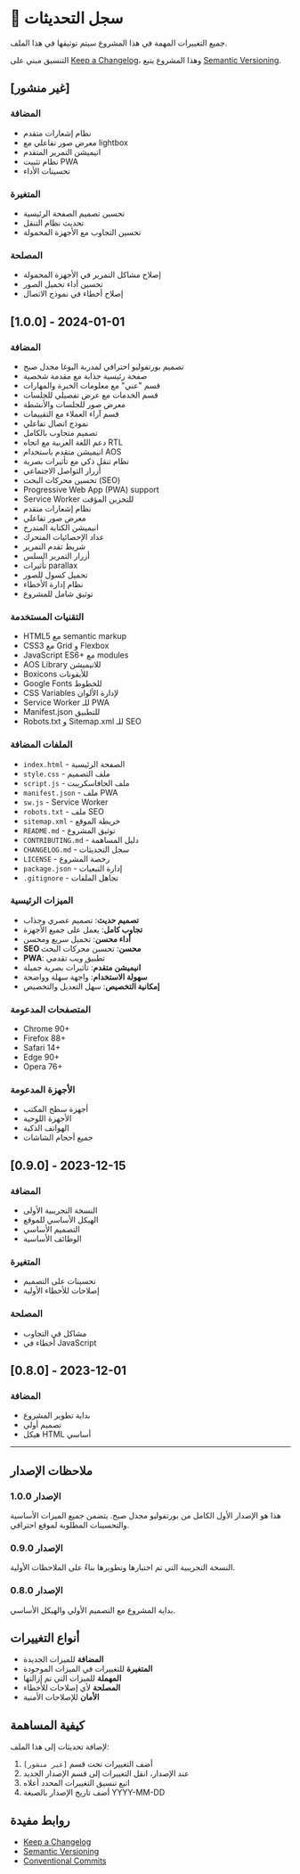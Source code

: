 # 📝 سجل التحديثات

جميع التغييرات المهمة في هذا المشروع سيتم توثيقها في هذا الملف.

التنسيق مبني على [Keep a Changelog](https://keepachangelog.com/ar/1.0.0/)،
وهذا المشروع يتبع [Semantic Versioning](https://semver.org/lang/ar/).

## [غير منشور]

### المضافة
- نظام إشعارات متقدم
- معرض صور تفاعلي مع lightbox
- انيميشن التمرير المتقدم
- نظام تثبيت PWA
- تحسينات الأداء

### المتغيرة
- تحسين تصميم الصفحة الرئيسية
- تحديث نظام التنقل
- تحسين التجاوب مع الأجهزة المحمولة

### المصلحة
- إصلاح مشاكل التمرير في الأجهزة المحمولة
- تحسين أداء تحميل الصور
- إصلاح أخطاء في نموذج الاتصال

## [1.0.0] - 2024-01-01

### المضافة
- تصميم بورتفوليو احترافي لمدربة اليوغا مجدل صبح
- صفحة رئيسية جذابة مع مقدمة شخصية
- قسم "عني" مع معلومات الخبرة والمهارات
- قسم الخدمات مع عرض تفصيلي للجلسات
- معرض صور للجلسات والأنشطة
- قسم آراء العملاء مع التقييمات
- نموذج اتصال تفاعلي
- تصميم متجاوب بالكامل
- دعم اللغة العربية مع اتجاه RTL
- انيميشن متقدم باستخدام AOS
- نظام تنقل ذكي مع تأثيرات بصرية
- أزرار التواصل الاجتماعي
- تحسين محركات البحث (SEO)
- Progressive Web App (PWA) support
- Service Worker للتخزين المؤقت
- نظام إشعارات متقدم
- معرض صور تفاعلي
- انيميشن الكتابة المتدرج
- عداد الإحصائيات المتحرك
- شريط تقدم التمرير
- أزرار التمرير السلس
- تأثيرات parallax
- تحميل كسول للصور
- نظام إدارة الأخطاء
- توثيق شامل للمشروع

### التقنيات المستخدمة
- HTML5 مع semantic markup
- CSS3 مع Grid و Flexbox
- JavaScript ES6+ مع modules
- AOS Library للانيميشن
- Boxicons للأيقونات
- Google Fonts للخطوط
- CSS Variables لإدارة الألوان
- Service Worker للـ PWA
- Manifest.json للتطبيق
- Robots.txt و Sitemap.xml للـ SEO

### الملفات المضافة
- `index.html` - الصفحة الرئيسية
- `style.css` - ملف التصميم
- `script.js` - ملف الجافاسكريبت
- `manifest.json` - ملف PWA
- `sw.js` - Service Worker
- `robots.txt` - ملف SEO
- `sitemap.xml` - خريطة الموقع
- `README.md` - توثيق المشروع
- `CONTRIBUTING.md` - دليل المساهمة
- `CHANGELOG.md` - سجل التحديثات
- `LICENSE` - رخصة المشروع
- `package.json` - إدارة التبعيات
- `.gitignore` - تجاهل الملفات

### الميزات الرئيسية
- **تصميم حديث**: تصميم عصري وجذاب
- **تجاوب كامل**: يعمل على جميع الأجهزة
- **أداء محسن**: تحميل سريع ومحسن
- **SEO محسن**: تحسين محركات البحث
- **PWA**: تطبيق ويب تقدمي
- **انيميشن متقدم**: تأثيرات بصرية جميلة
- **سهولة الاستخدام**: واجهة سهلة وواضحة
- **إمكانية التخصيص**: سهل التعديل والتخصيص

### المتصفحات المدعومة
- Chrome 90+
- Firefox 88+
- Safari 14+
- Edge 90+
- Opera 76+

### الأجهزة المدعومة
- أجهزة سطح المكتب
- الأجهزة اللوحية
- الهواتف الذكية
- جميع أحجام الشاشات

## [0.9.0] - 2023-12-15

### المضافة
- النسخة التجريبية الأولى
- الهيكل الأساسي للموقع
- التصميم الأساسي
- الوظائف الأساسية

### المتغيرة
- تحسينات على التصميم
- إصلاحات للأخطاء الأولية

### المصلحة
- مشاكل في التجاوب
- أخطاء في JavaScript

## [0.8.0] - 2023-12-01

### المضافة
- بداية تطوير المشروع
- تصميم أولي
- هيكل HTML أساسي

---

## ملاحظات الإصدار

### الإصدار 1.0.0
هذا هو الإصدار الأول الكامل من بورتفوليو مجدل صبح. يتضمن جميع الميزات الأساسية والتحسينات المطلوبة لموقع احترافي.

### الإصدار 0.9.0
النسخة التجريبية التي تم اختبارها وتطويرها بناءً على الملاحظات الأولية.

### الإصدار 0.8.0
بداية المشروع مع التصميم الأولي والهيكل الأساسي.

## أنواع التغييرات

- **المضافة** للميزات الجديدة
- **المتغيرة** للتغييرات في الميزات الموجودة
- **المهملة** للميزات التي تم إزالتها
- **المصلحة** لأي إصلاحات للأخطاء
- **الأمان** للإصلاحات الأمنية

## كيفية المساهمة

لإضافة تحديثات إلى هذا الملف:

1. أضف التغييرات تحت قسم `[غير منشور]`
2. عند الإصدار، انقل التغييرات إلى قسم الإصدار الجديد
3. اتبع تنسيق التغييرات المحدد أعلاه
4. أضف تاريخ الإصدار بالصيغة YYYY-MM-DD

## روابط مفيدة

- [Keep a Changelog](https://keepachangelog.com/ar/1.0.0/)
- [Semantic Versioning](https://semver.org/lang/ar/)
- [Conventional Commits](https://www.conventionalcommits.org/ar/) 